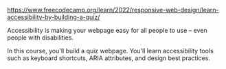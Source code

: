 https://www.freecodecamp.org/learn/2022/responsive-web-design/learn-accessibility-by-building-a-quiz/

Accessibility is making your webpage easy for all people to use – even people with disabilities.

In this course, you'll build a quiz webpage. You'll learn accessibility tools such as keyboard shortcuts, ARIA attributes, and design best practices.
